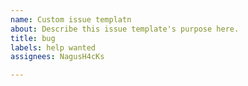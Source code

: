 ```yaml
---
name: Custom issue templatn
about: Describe this issue template's purpose here.
title: bug
labels: help wanted
assignees: NagusH4cKs

---
```



